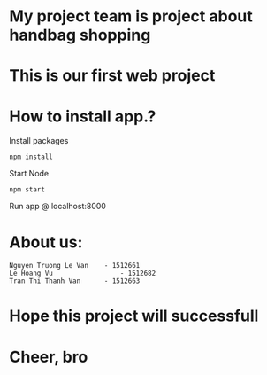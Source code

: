 
# My project team is project about handbag shopping

# This is our first web project 
# How to install app.?
Install packages
```
npm install
```
Start Node
```
npm start
```
Run app @ localhost:8000
# About us:
```
Nguyen Truong Le Van 	- 1512661
Le Hoang Vu				    - 1512682
Tran Thi Thanh Van		- 1512663
```

# Hope this project will successfull
# Cheer, bro
